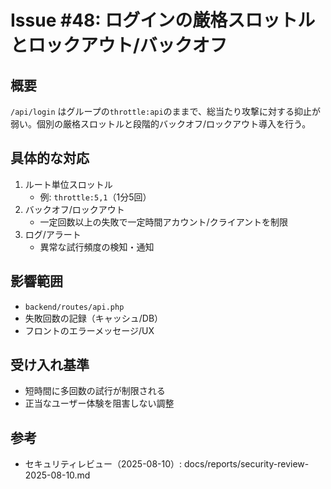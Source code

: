 # Issue #48: ログインの厳格スロットルとロックアウト/バックオフ

## 概要
`/api/login` はグループの`throttle:api`のままで、総当たり攻撃に対する抑止が弱い。個別の厳格スロットルと段階的バックオフ/ロックアウト導入を行う。

## 具体的な対応
1. ルート単位スロットル
   - 例: `throttle:5,1`（1分5回）
2. バックオフ/ロックアウト
   - 一定回数以上の失敗で一定時間アカウント/クライアントを制限
3. ログ/アラート
   - 異常な試行頻度の検知・通知

## 影響範囲
- `backend/routes/api.php`
- 失敗回数の記録（キャッシュ/DB）
- フロントのエラーメッセージ/UX

## 受け入れ基準
- 短時間に多回数の試行が制限される
- 正当なユーザー体験を阻害しない調整

## 参考
- セキュリティレビュー（2025-08-10）: docs/reports/security-review-2025-08-10.md
